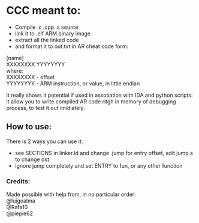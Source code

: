 # CCC meant to:
- Compile .c .cpp .s source
- link it to .elf ARM binary image
- extract all the linked code
- and format it to out.txt in AR cheat code form:

[name] \
XXXXXXXX YYYYYYYY \
where: \
XXXXXXXX - offset \
YYYYYYYY - ARM instruction, or value, in little endian

It really shows it potential if used in assotiation with IDA and python scripts:
it allow you to write compiled AR code ritgh in memory of debugging process,
to test it out imidiately.

## How to use:
There is 2 ways you can use it:
- see SECTIONS in linker.ld and change .jump for entry offset, edit jump.s to change dst
- ignore jump completely and set ENTRY to fun, or any other function

### Credits:
Made possible with help from, in no particular order: \
@luigoalma \
@Rafa10 \
@piepie62